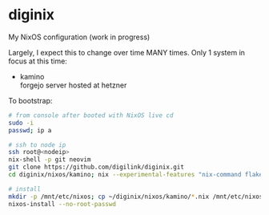 # diginix

My NixOS configuration (work in progress)

Largely, I expect this to change over time MANY times. Only 1 system in focus at this time: 

- kamino  
  forgejo server hosted at hetzner 

To bootstrap:

```sh
# from console after booted with NixOS live cd
sudo -i
passwd; ip a

# ssh to node ip
ssh root@<nodeip>
nix-shell -p git neovim
git clone https://github.com/digilink/diginix.git
cd diginix/nixos/kamino; nix --experimental-features "nix-command flakes" run github:nix-community/disko/latest -- --mode disko disko-zfs.nix

# install
mkdir -p /mnt/etc/nixos; cp ~/diginix/nixos/kamino/*.nix /mnt/etc/nixos/
nixos-install --no-root-passwd
```
